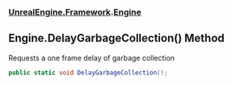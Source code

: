 ### [UnrealEngine.Framework](./UnrealEngine-Framework.md 'UnrealEngine.Framework').[Engine](./UnrealEngine-Framework-Engine.md 'UnrealEngine.Framework.Engine')
## Engine.DelayGarbageCollection() Method
Requests a one frame delay of garbage collection  
```csharp
public static void DelayGarbageCollection();
```
